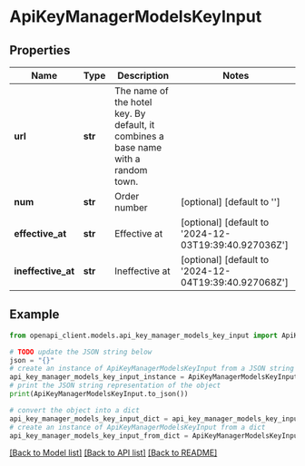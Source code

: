 # ApiKeyManagerModelsKeyInput


## Properties

Name | Type | Description | Notes
------------ | ------------- | ------------- | -------------
**url** | **str** | The name of the hotel key. By default, it combines a base name with a random town. | 
**num** | **str** | Order number | [optional] [default to '']
**effective_at** | **str** | Effective at | [optional] [default to '2024-12-03T19:39:40.927036Z']
**ineffective_at** | **str** | Ineffective at | [optional] [default to '2024-12-04T19:39:40.927068Z']

## Example

```python
from openapi_client.models.api_key_manager_models_key_input import ApiKeyManagerModelsKeyInput

# TODO update the JSON string below
json = "{}"
# create an instance of ApiKeyManagerModelsKeyInput from a JSON string
api_key_manager_models_key_input_instance = ApiKeyManagerModelsKeyInput.from_json(json)
# print the JSON string representation of the object
print(ApiKeyManagerModelsKeyInput.to_json())

# convert the object into a dict
api_key_manager_models_key_input_dict = api_key_manager_models_key_input_instance.to_dict()
# create an instance of ApiKeyManagerModelsKeyInput from a dict
api_key_manager_models_key_input_from_dict = ApiKeyManagerModelsKeyInput.from_dict(api_key_manager_models_key_input_dict)
```
[[Back to Model list]](../README.md#documentation-for-models) [[Back to API list]](../README.md#documentation-for-api-endpoints) [[Back to README]](../README.md)


